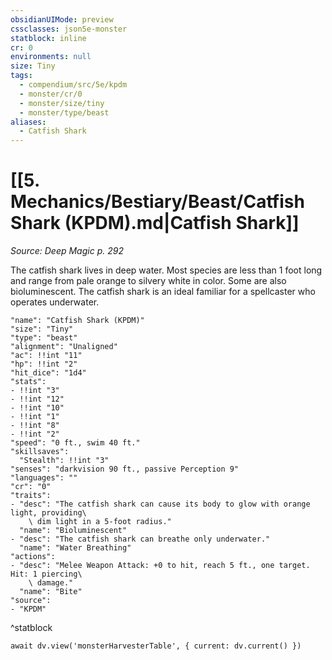 ```yaml
---
obsidianUIMode: preview
cssclasses: json5e-monster
statblock: inline
cr: 0
environments: null
size: Tiny
tags:
  - compendium/src/5e/kpdm
  - monster/cr/0
  - monster/size/tiny
  - monster/type/beast
aliases:
  - Catfish Shark
---
```

# [[5. Mechanics/Bestiary/Beast/Catfish Shark (KPDM).md|Catfish Shark]]
*Source: Deep Magic p. 292*

The catfish shark lives in deep water. Most species are less than 1 foot long and range from pale orange to silvery white in color. Some are also bioluminescent. The catfish shark is an ideal familiar for a spellcaster who operates underwater.

```statblock
"name": "Catfish Shark (KPDM)"
"size": "Tiny"
"type": "beast"
"alignment": "Unaligned"
"ac": !!int "11"
"hp": !!int "2"
"hit_dice": "1d4"
"stats":
- !!int "3"
- !!int "12"
- !!int "10"
- !!int "1"
- !!int "8"
- !!int "2"
"speed": "0 ft., swim 40 ft."
"skillsaves":
  "Stealth": !!int "3"
"senses": "darkvision 90 ft., passive Perception 9"
"languages": ""
"cr": "0"
"traits":
- "desc": "The catfish shark can cause its body to glow with orange light, providing\
    \ dim light in a 5-foot radius."
  "name": "Bioluminescent"
- "desc": "The catfish shark can breathe only underwater."
  "name": "Water Breathing"
"actions":
- "desc": "Melee Weapon Attack: +0 to hit, reach 5 ft., one target. Hit: 1 piercing\
    \ damage."
  "name": "Bite"
"source":
- "KPDM"
```
^statblock

```dataviewjs
await dv.view('monsterHarvesterTable', { current: dv.current() })
```
